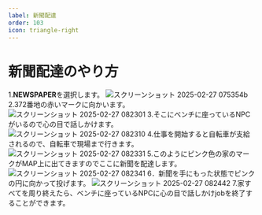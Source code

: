 ```yaml
---
label: 新聞配達
order: 103
icon: triangle-right
---
```


# 新聞配達のやり方
1.**NEWSPAPER**を選択します。
![スクリーンショット 2025-02-27 075354b](https://github.com/user-attachments/assets/f7955eef-9f80-4413-9764-9185e24f6f2b)
2.372番地の赤いマークに向かいます。
![スクリーンショット 2025-02-27 082301](https://github.com/user-attachments/assets/4e5dd8e3-99c7-4997-9e73-3067a9538989)
3.そこにベンチに座っているNPCがいるので心の目で話しかけます。
![スクリーンショット 2025-02-27 082310](https://github.com/user-attachments/assets/411615f5-6c31-47b0-bcb0-19dcf061432c)
4.仕事を開始すると自転車が支給されるので、自転車で現場まで行きます。
![スクリーンショット 2025-02-27 082331](https://github.com/user-attachments/assets/c67b56fe-b3e3-4f59-8738-8641f3572e37)
5.このようにピンク色の家のマークがMAP上に出てきますのでここに新聞を配達します。
![スクリーンショット 2025-02-27 082341](https://github.com/user-attachments/assets/c4d35d88-c677-4347-8c23-9856eaea45fb)
6．新聞を手にもった状態でピンクの円に向かって投げます。
![スクリーンショット 2025-02-27 082442](https://github.com/user-attachments/assets/38d74d17-8a97-4c63-aaaf-fa8cdfc39929)
7.家すべてを周り終えたら、ベンチに座っているNPCに心の目で話しかけjobを終了することができます。
